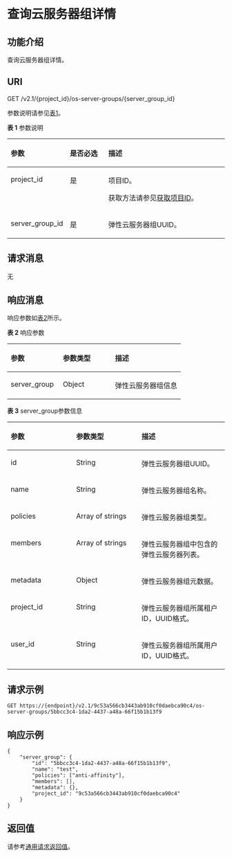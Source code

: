 # 查询云服务器组详情<a name="ZH-CN_TOPIC_0065817722"></a>

## 功能介绍<a name="zh-cn_topic_0057973159_section30240326"></a>

查询云服务器组详情。

## URI<a name="zh-cn_topic_0057973159_section3727484"></a>

GET /v2.1/\{project\_id\}/os-server-groups/\{server\_group\_id\}

参数说明请参见[表1](#zh-cn_topic_0057973159_zh-cn_topic_0020212650_table62669527)。

**表 1**  参数说明

<a name="zh-cn_topic_0057973159_zh-cn_topic_0020212650_table62669527"></a>
<table><thead align="left"><tr id="zh-cn_topic_0057973159_zh-cn_topic_0020212650_row33894570"><th class="cellrowborder" valign="top" width="20.74%" id="mcps1.2.4.1.1"><p id="p5187119"><a name="p5187119"></a><a name="p5187119"></a>参数</p>
</th>
<th class="cellrowborder" valign="top" width="19.05%" id="mcps1.2.4.1.2"><p id="p17503500"><a name="p17503500"></a><a name="p17503500"></a>是否必选</p>
</th>
<th class="cellrowborder" valign="top" width="60.209999999999994%" id="mcps1.2.4.1.3"><p id="p8497414"><a name="p8497414"></a><a name="p8497414"></a>描述</p>
</th>
</tr>
</thead>
<tbody><tr id="zh-cn_topic_0057973159_zh-cn_topic_0020212650_row8419032"><td class="cellrowborder" valign="top" width="20.74%" headers="mcps1.2.4.1.1 "><p id="zh-cn_topic_0057973159_zh-cn_topic_0020212650_p10852974"><a name="zh-cn_topic_0057973159_zh-cn_topic_0020212650_p10852974"></a><a name="zh-cn_topic_0057973159_zh-cn_topic_0020212650_p10852974"></a>project_id</p>
</td>
<td class="cellrowborder" valign="top" width="19.05%" headers="mcps1.2.4.1.2 "><p id="zh-cn_topic_0057973159_zh-cn_topic_0020212650_p6675738"><a name="zh-cn_topic_0057973159_zh-cn_topic_0020212650_p6675738"></a><a name="zh-cn_topic_0057973159_zh-cn_topic_0020212650_p6675738"></a>是</p>
</td>
<td class="cellrowborder" valign="top" width="60.209999999999994%" headers="mcps1.2.4.1.3 "><p id="p37593705"><a name="p37593705"></a><a name="p37593705"></a>项目ID。</p>
<p id="p1180512217438"><a name="p1180512217438"></a><a name="p1180512217438"></a>获取方法请参见<a href="获取项目ID.md">获取项目ID</a>。</p>
</td>
</tr>
<tr id="zh-cn_topic_0057973159_row1856062192319"><td class="cellrowborder" valign="top" width="20.74%" headers="mcps1.2.4.1.1 "><p id="zh-cn_topic_0057973159_p16560926238"><a name="zh-cn_topic_0057973159_p16560926238"></a><a name="zh-cn_topic_0057973159_p16560926238"></a>server_group_id</p>
</td>
<td class="cellrowborder" valign="top" width="19.05%" headers="mcps1.2.4.1.2 "><p id="zh-cn_topic_0057973159_p5560326232"><a name="zh-cn_topic_0057973159_p5560326232"></a><a name="zh-cn_topic_0057973159_p5560326232"></a>是</p>
</td>
<td class="cellrowborder" valign="top" width="60.209999999999994%" headers="mcps1.2.4.1.3 "><p id="zh-cn_topic_0057973159_p94577242237"><a name="zh-cn_topic_0057973159_p94577242237"></a><a name="zh-cn_topic_0057973159_p94577242237"></a><span id="text45571546424"><a name="text45571546424"></a><a name="text45571546424"></a>弹性云服务器</span>组UUID。</p>
</td>
</tr>
</tbody>
</table>

## 请求消息<a name="section7947182095214"></a>

无

## 响应消息<a name="zh-cn_topic_0057973159_section28398296"></a>

响应参数如[表2](#zh-cn_topic_0057973159_table31776237)所示。

**表 2**  响应参数

<a name="zh-cn_topic_0057973159_table31776237"></a>
<table><thead align="left"><tr id="zh-cn_topic_0057973159_row27842754"><th class="cellrowborder" valign="top" width="30.09%" id="mcps1.2.4.1.1"><p id="zh-cn_topic_0057972670_p57733603"><a name="zh-cn_topic_0057972670_p57733603"></a><a name="zh-cn_topic_0057972670_p57733603"></a>参数</p>
</th>
<th class="cellrowborder" valign="top" width="30.09%" id="mcps1.2.4.1.2"><p id="zh-cn_topic_0057972670_p45910260"><a name="zh-cn_topic_0057972670_p45910260"></a><a name="zh-cn_topic_0057972670_p45910260"></a>参数类型</p>
</th>
<th class="cellrowborder" valign="top" width="39.82%" id="mcps1.2.4.1.3"><p id="zh-cn_topic_0057972670_p32634650"><a name="zh-cn_topic_0057972670_p32634650"></a><a name="zh-cn_topic_0057972670_p32634650"></a>描述</p>
</th>
</tr>
</thead>
<tbody><tr id="zh-cn_topic_0057973159_row23461831"><td class="cellrowborder" valign="top" width="30.09%" headers="mcps1.2.4.1.1 "><p id="zh-cn_topic_0057973159_p21360177"><a name="zh-cn_topic_0057973159_p21360177"></a><a name="zh-cn_topic_0057973159_p21360177"></a>server_group</p>
</td>
<td class="cellrowborder" valign="top" width="30.09%" headers="mcps1.2.4.1.2 "><p id="zh-cn_topic_0057973159_p52452767"><a name="zh-cn_topic_0057973159_p52452767"></a><a name="zh-cn_topic_0057973159_p52452767"></a>Object</p>
</td>
<td class="cellrowborder" valign="top" width="39.82%" headers="mcps1.2.4.1.3 "><p id="zh-cn_topic_0057973159_p8353193"><a name="zh-cn_topic_0057973159_p8353193"></a><a name="zh-cn_topic_0057973159_p8353193"></a><span id="text1318617481324"><a name="text1318617481324"></a><a name="text1318617481324"></a>弹性云服务器</span>组信息</p>
</td>
</tr>
</tbody>
</table>

**表 3**  server\_group参数信息

<a name="zh-cn_topic_0057973159_table5520021"></a>
<table><thead align="left"><tr id="zh-cn_topic_0057973159_row52947946"><th class="cellrowborder" valign="top" width="30.09%" id="mcps1.2.4.1.1"><p id="p14850105762611"><a name="p14850105762611"></a><a name="p14850105762611"></a>参数</p>
</th>
<th class="cellrowborder" valign="top" width="30.09%" id="mcps1.2.4.1.2"><p id="p1685014574266"><a name="p1685014574266"></a><a name="p1685014574266"></a>参数类型</p>
</th>
<th class="cellrowborder" valign="top" width="39.82%" id="mcps1.2.4.1.3"><p id="p168651757112614"><a name="p168651757112614"></a><a name="p168651757112614"></a>描述</p>
</th>
</tr>
</thead>
<tbody><tr id="zh-cn_topic_0057973159_row5110742"><td class="cellrowborder" valign="top" width="30.09%" headers="mcps1.2.4.1.1 "><p id="zh-cn_topic_0057973159_p11316939"><a name="zh-cn_topic_0057973159_p11316939"></a><a name="zh-cn_topic_0057973159_p11316939"></a>id</p>
</td>
<td class="cellrowborder" valign="top" width="30.09%" headers="mcps1.2.4.1.2 "><p id="zh-cn_topic_0057973159_p44256881"><a name="zh-cn_topic_0057973159_p44256881"></a><a name="zh-cn_topic_0057973159_p44256881"></a>String</p>
</td>
<td class="cellrowborder" valign="top" width="39.82%" headers="mcps1.2.4.1.3 "><p id="zh-cn_topic_0057973159_p56454382"><a name="zh-cn_topic_0057973159_p56454382"></a><a name="zh-cn_topic_0057973159_p56454382"></a><span id="text1090613491423"><a name="text1090613491423"></a><a name="text1090613491423"></a>弹性云服务器</span>组UUID。</p>
</td>
</tr>
<tr id="zh-cn_topic_0057973159_row38327398"><td class="cellrowborder" valign="top" width="30.09%" headers="mcps1.2.4.1.1 "><p id="zh-cn_topic_0057973159_p17511496"><a name="zh-cn_topic_0057973159_p17511496"></a><a name="zh-cn_topic_0057973159_p17511496"></a>name</p>
</td>
<td class="cellrowborder" valign="top" width="30.09%" headers="mcps1.2.4.1.2 "><p id="zh-cn_topic_0057973159_p9145087"><a name="zh-cn_topic_0057973159_p9145087"></a><a name="zh-cn_topic_0057973159_p9145087"></a>String</p>
</td>
<td class="cellrowborder" valign="top" width="39.82%" headers="mcps1.2.4.1.3 "><p id="zh-cn_topic_0057973159_p5596939"><a name="zh-cn_topic_0057973159_p5596939"></a><a name="zh-cn_topic_0057973159_p5596939"></a><span id="text1255410502213"><a name="text1255410502213"></a><a name="text1255410502213"></a>弹性云服务器</span>组名称。</p>
</td>
</tr>
<tr id="zh-cn_topic_0057973159_row50372456"><td class="cellrowborder" valign="top" width="30.09%" headers="mcps1.2.4.1.1 "><p id="zh-cn_topic_0057973159_p53637170"><a name="zh-cn_topic_0057973159_p53637170"></a><a name="zh-cn_topic_0057973159_p53637170"></a>policies</p>
</td>
<td class="cellrowborder" valign="top" width="30.09%" headers="mcps1.2.4.1.2 "><p id="zh-cn_topic_0057973159_p49643541"><a name="zh-cn_topic_0057973159_p49643541"></a><a name="zh-cn_topic_0057973159_p49643541"></a>Array of strings</p>
</td>
<td class="cellrowborder" valign="top" width="39.82%" headers="mcps1.2.4.1.3 "><p id="zh-cn_topic_0057973159_p31957059"><a name="zh-cn_topic_0057973159_p31957059"></a><a name="zh-cn_topic_0057973159_p31957059"></a><span id="text1212315519217"><a name="text1212315519217"></a><a name="text1212315519217"></a>弹性云服务器</span>组类型。</p>
</td>
</tr>
<tr id="zh-cn_topic_0057973159_row19178079"><td class="cellrowborder" valign="top" width="30.09%" headers="mcps1.2.4.1.1 "><p id="zh-cn_topic_0057973159_p9920603"><a name="zh-cn_topic_0057973159_p9920603"></a><a name="zh-cn_topic_0057973159_p9920603"></a>members</p>
</td>
<td class="cellrowborder" valign="top" width="30.09%" headers="mcps1.2.4.1.2 "><p id="zh-cn_topic_0057973159_p65371346"><a name="zh-cn_topic_0057973159_p65371346"></a><a name="zh-cn_topic_0057973159_p65371346"></a>Array of strings</p>
</td>
<td class="cellrowborder" valign="top" width="39.82%" headers="mcps1.2.4.1.3 "><p id="zh-cn_topic_0057973159_p8656215"><a name="zh-cn_topic_0057973159_p8656215"></a><a name="zh-cn_topic_0057973159_p8656215"></a><span id="text990715511124"><a name="text990715511124"></a><a name="text990715511124"></a>弹性云服务器</span>组中包含的<span id="text1063465220219"><a name="text1063465220219"></a><a name="text1063465220219"></a>弹性云服务器</span>列表。</p>
</td>
</tr>
<tr id="zh-cn_topic_0057973159_row10797076"><td class="cellrowborder" valign="top" width="30.09%" headers="mcps1.2.4.1.1 "><p id="zh-cn_topic_0057973159_p2147930"><a name="zh-cn_topic_0057973159_p2147930"></a><a name="zh-cn_topic_0057973159_p2147930"></a>metadata</p>
</td>
<td class="cellrowborder" valign="top" width="30.09%" headers="mcps1.2.4.1.2 "><p id="zh-cn_topic_0057973159_p39764641"><a name="zh-cn_topic_0057973159_p39764641"></a><a name="zh-cn_topic_0057973159_p39764641"></a>Object</p>
</td>
<td class="cellrowborder" valign="top" width="39.82%" headers="mcps1.2.4.1.3 "><p id="zh-cn_topic_0057973159_p43657808"><a name="zh-cn_topic_0057973159_p43657808"></a><a name="zh-cn_topic_0057973159_p43657808"></a><span id="text1752319533215"><a name="text1752319533215"></a><a name="text1752319533215"></a>弹性云服务器</span>组元数据。</p>
</td>
</tr>
<tr id="zh-cn_topic_0057973159_row57375958"><td class="cellrowborder" valign="top" width="30.09%" headers="mcps1.2.4.1.1 "><p id="zh-cn_topic_0057973159_p16941010"><a name="zh-cn_topic_0057973159_p16941010"></a><a name="zh-cn_topic_0057973159_p16941010"></a>project_id</p>
</td>
<td class="cellrowborder" valign="top" width="30.09%" headers="mcps1.2.4.1.2 "><p id="zh-cn_topic_0057973159_p30044530"><a name="zh-cn_topic_0057973159_p30044530"></a><a name="zh-cn_topic_0057973159_p30044530"></a>String</p>
</td>
<td class="cellrowborder" valign="top" width="39.82%" headers="mcps1.2.4.1.3 "><p id="zh-cn_topic_0057973159_p23428799"><a name="zh-cn_topic_0057973159_p23428799"></a><a name="zh-cn_topic_0057973159_p23428799"></a><span id="text12666541218"><a name="text12666541218"></a><a name="text12666541218"></a>弹性云服务器</span>组所属租户ID，UUID格式。</p>
</td>
</tr>
<tr id="zh-cn_topic_0057973159_row975381085117"><td class="cellrowborder" valign="top" width="30.09%" headers="mcps1.2.4.1.1 "><p id="zh-cn_topic_0057973159_p187549109517"><a name="zh-cn_topic_0057973159_p187549109517"></a><a name="zh-cn_topic_0057973159_p187549109517"></a>user_id</p>
</td>
<td class="cellrowborder" valign="top" width="30.09%" headers="mcps1.2.4.1.2 "><p id="zh-cn_topic_0057973159_p090181716517"><a name="zh-cn_topic_0057973159_p090181716517"></a><a name="zh-cn_topic_0057973159_p090181716517"></a>String</p>
</td>
<td class="cellrowborder" valign="top" width="39.82%" headers="mcps1.2.4.1.3 "><p id="zh-cn_topic_0057973159_p39217176512"><a name="zh-cn_topic_0057973159_p39217176512"></a><a name="zh-cn_topic_0057973159_p39217176512"></a><span id="text16860173512312"><a name="text16860173512312"></a><a name="text16860173512312"></a>弹性云服务器</span>组所属用户ID，UUID格式。</p>
</td>
</tr>
</tbody>
</table>

## 请求示例<a name="zh-cn_topic_0057973159_section54258073"></a>

```
GET https://{endpoint}/v2.1/9c53a566cb3443ab910cf0daebca90c4/os-server-groups/5bbcc3c4-1da2-4437-a48a-66f15b1b13f9
```

## 响应示例<a name="section8761640135117"></a>

```
{
    "server_group": {
        "id": "5bbcc3c4-1da2-4437-a48a-66f15b1b13f9",
        "name": "test",
        "policies": ["anti-affinity"],
        "members": [],
        "metadata": {},
        "project_id": "9c53a566cb3443ab910cf0daebca90c4"
    }
}
```

## 返回值<a name="zh-cn_topic_0057973159_section32827787"></a>

请参考[通用请求返回值](通用请求返回值.md)。

